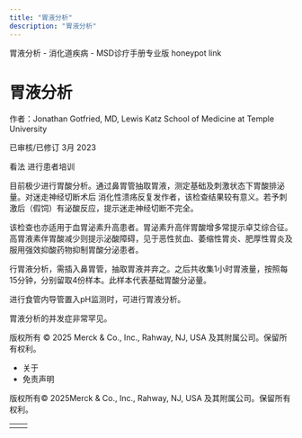 ```yaml
---
title: "胃液分析"
description: "胃液分析"
---
```


﻿胃液分析 \- 消化道疾病 \- MSD诊疗手册专业版 honeypot link

# 胃液分析

作者：Jonathan Gotfried, MD, Lewis Katz School of Medicine at Temple University

已审核/已修订 3月 2023

看法 进行患者培训

目前极少进行胃酸分析。通过鼻胃管抽取胃液，测定基础及刺激状态下胃酸排泌量。对迷走神经切断术后 消化性溃疡反复发作者，该检查结果较有意义。若予刺激后（假饲）有泌酸反应，提示迷走神经切断不完全。

该检查也亦适用于血胃泌素升高患者。胃泌素升高伴胃酸增多常提示卓艾综合征。高胃液素伴胃酸减少则提示泌酸障碍，见于恶性贫血、萎缩性胃炎、肥厚性胃炎及服用强效抑酸药物抑制胃酸分泌患者。

行胃液分析，需插入鼻胃管，抽取胃液并弃之。之后共收集1小时胃液量，按照每15分钟，分别留取4份样本。此样本代表基础胃酸分泌量。

进行食管内导管置入pH监测时，可进行胃液分析。

胃液分析的并发症非常罕见。



版权所有 © 2025
Merck & Co., Inc., Rahway, NJ, USA 及其附属公司。保留所有权利。

- 关于
- 免责声明

版权所有© 2025Merck & Co., Inc., Rahway, NJ, USA 及其附属公司。保留所有权利。

|     |     |
| --- | --- |
|  |  |